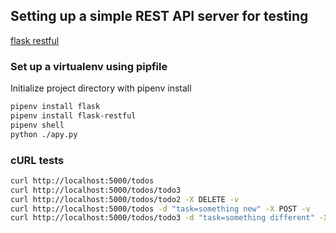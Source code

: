 ## Setting up a simple REST API server for testing

[flask restful](https://flask-restful.readthedocs.io/en/latest/quickstart.html)

### Set up a virtualenv using pipfile

Initialize project directory with pipenv install

```bash
pipenv install flask
pipenv install flask-restful
pipenv shell
python ./apy.py
```

### cURL tests
```bash
curl http://localhost:5000/todos
curl http://localhost:5000/todos/todo3
curl http://localhost:5000/todos/todo2 -X DELETE -v
curl http://localhost:5000/todos -d "task=something new" -X POST -v
curl http://localhost:5000/todos/todo3 -d "task=something different" -X PUT -v
```